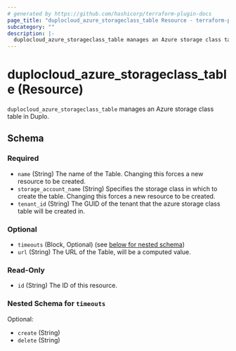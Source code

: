 ```yaml
---
# generated by https://github.com/hashicorp/terraform-plugin-docs
page_title: "duplocloud_azure_storageclass_table Resource - terraform-provider-duplocloud"
subcategory: ""
description: |-
  duplocloud_azure_storageclass_table manages an Azure storage class table in Duplo.
---
```


# duplocloud_azure_storageclass_table (Resource)

`duplocloud_azure_storageclass_table` manages an Azure storage class table in Duplo.



<!-- schema generated by tfplugindocs -->
## Schema

### Required

- `name` (String) The name of the Table. Changing this forces a new resource to be created.
- `storage_account_name` (String) Specifies the storage class in which to create the table. Changing this forces a new resource to be created.
- `tenant_id` (String) The GUID of the tenant that the azure storage class table will be created in.

### Optional

- `timeouts` (Block, Optional) (see [below for nested schema](#nestedblock--timeouts))
- `url` (String) The URL of the Table, will be a computed value.

### Read-Only

- `id` (String) The ID of this resource.

<a id="nestedblock--timeouts"></a>
### Nested Schema for `timeouts`

Optional:

- `create` (String)
- `delete` (String)

